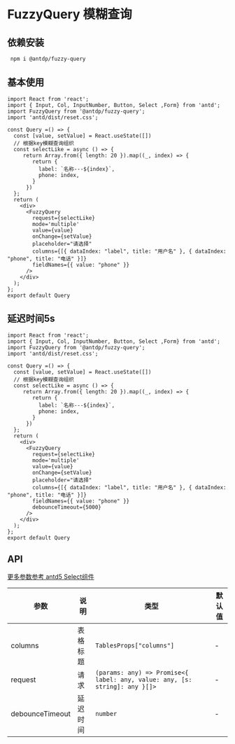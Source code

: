 FuzzyQuery 模糊查询
===

## 依赖安装

```bash
 npm i @antdp/fuzzy-query
```

## 基本使用

<!--rehype:bgWhite=true&codeSandbox=true&codePen=true-->
```tsx mdx:preview
import React from 'react';
import { Input, Col, InputNumber, Button, Select ,Form} from 'antd';
import FuzzyQuery from '@antdp/fuzzy-query';
import 'antd/dist/reset.css';

const Query =() => {
  const [value, setValue] = React.useState([])
  // 根据key模糊查询组织
  const selectLike = async () => {
     return Array.from({ length: 20 }).map((_, index) => {
        return {
          label: `名称---${index}`,
          phone: index,
        }
      })
  };
  return (
    <div>
      <FuzzyQuery
        request={selectLike}
        mode='multiple'
        value={value}
        onChange={setValue}
        placeholder="请选择"
        columns={[{ dataIndex: "label", title: "用户名" }, { dataIndex: "phone", title: "电话" }]}
        fieldNames={{ value: "phone" }}
      />
    </div>
  );
};
export default Query
```

## 延迟时间5s
```tsx mdx:preview
import React from 'react';
import { Input, Col, InputNumber, Button, Select ,Form} from 'antd';
import FuzzyQuery from '@antdp/fuzzy-query';
import 'antd/dist/reset.css';

const Query =() => {
  const [value, setValue] = React.useState([])
  // 根据key模糊查询组织
  const selectLike = async () => {
     return Array.from({ length: 20 }).map((_, index) => {
        return {
          label: `名称---${index}`,
          phone: index,
        }
      })
  };
  return (
    <div>
      <FuzzyQuery
        request={selectLike}
        mode='multiple'
        value={value}
        onChange={setValue}
        placeholder="请选择"
        columns={[{ dataIndex: "label", title: "用户名" }, { dataIndex: "phone", title: "电话" }]}
        fieldNames={{ value: "phone" }}
        debounceTimeout={5000}
      />
    </div>
  );
};
export default Query
```

## API
[更多参数参考 antd5 Select组件](https://ant.design/components/select-cn#api)

| 参数 | 说明 | 类型 | 默认值 |
| -------- | -------- | -------- | -------- |
| columns | 表格标题 | `TablesProps["columns"]`  | - |
| request | 请求 | `(params: any) => Promise<{ label: any, value: any, [s: string]: any }[]>`  | - |
| debounceTimeout | 延迟时间 | `number`  | - |

